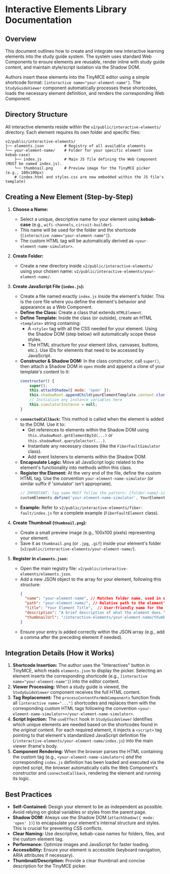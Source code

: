 # Interactive Elements Library Documentation

## Overview

This document outlines how to create and integrate new interactive learning elements into the study guide system. The system uses standard Web Components to ensure elements are reusable, render inline with study guide content, and maintain style/script isolation via the Shadow DOM.

Authors insert these elements into the TinyMCE editor using a simple shortcode format: `[interactive name="your-element-name"]`. The `StudyGuideViewer` component automatically processes these shortcodes, loads the necessary element definition, and renders the corresponding Web Component.

## Directory Structure

All interactive elements reside within the `v2/public/interactive-elements/` directory. Each element requires its own folder and specific files:

```
v2/public/interactive-elements/
├── elements.json         # Registry of all available elements
└── your-element-name/    # Folder for your specific element (use kebab-case)
    ├── index.js          # Main JS file defining the Web Component (MUST be named index.js).
    └── thumbnail.png     # Preview image for the TinyMCE picker (e.g., 100x100px)
    # (index.html and styles.css are now embedded within the JS file's template)
```

## Creating a New Element (Step-by-Step)

1.  **Choose a Name:**
    *   Select a unique, descriptive name for your element using **kebab-case** (e.g., `wifi-channels`, `circuit-builder`).
    *   This name will be used for the folder and the shortcode (`[interactive name="your-element-name"]`).
    *   The custom HTML tag will be automatically derived as `<your-element-name-simulator>`.

2.  **Create Folder:**
    *   Create a new directory inside `v2/public/interactive-elements/` using your chosen name: `v2/public/interactive-elements/your-element-name/`.

3.  **Create JavaScript File (`index.js`):**
    *   Create a file named exactly `index.js` inside the element's folder. This is the core file where you define the element's behavior and appearance as a Web Component.
    *   **Define the Class:** Create a class that extends `HTMLElement`.
    *   **Define Template:** Inside the class (or outside), create an HTML `<template>` string containing:
        *   A `<style>` tag with all the CSS needed for your element. Using the Shadow DOM (step below) will automatically scope these styles.
        *   The HTML structure for your element (divs, canvases, buttons, etc.). Use IDs for elements that need to be accessed by JavaScript.
    *   **Constructor & Shadow DOM:** In the class constructor, call `super()`, then attach a Shadow DOM in `open` mode and append a clone of your template's content to it:
        ```javascript
        constructor() {
            super();
            this.attachShadow({ mode: 'open' });
            this.shadowRoot.appendChild(yourElementTemplate.content.cloneNode(true));
            // Initialize any instance variables here
            this.simulatorInstance = null;
        }
        ```
    *   **`connectedCallback`:** This method is called when the element is added to the DOM. Use it to:
        *   Get references to elements within the Shadow DOM using `this.shadowRoot.getElementById(...)` or `this.shadowRoot.querySelector(...)`.
        *   Instantiate any necessary classes (like the `FiberFaultSimulator` class).
        *   Add event listeners to elements within the Shadow DOM.
    *   **Encapsulate Logic:** Move all JavaScript logic related to the element's functionality into methods within this class.
    *   **Register the Element:** At the very end of the file, define the custom HTML tag. Use the convention `your-element-name-simulator` (or similar suffix if 'simulator' isn't appropriate).
        ```javascript
        // IMPORTANT: Tag name MUST follow the pattern: {folder-name}-simulator
        customElements.define('your-element-name-simulator', YourElementNameElement);
        ```
    *   **Example:** Refer to `v2/public/interactive-elements/fiber-fault/index.js` for a complete example (`FiberFaultElement` class).

4.  **Create Thumbnail (`thumbnail.png`):**
    *   Create a small preview image (e.g., 100x100 pixels) representing your element.
    *   Save it as `thumbnail.png` (or `.jpg`, `.gif`) inside your element's folder (`v2/public/interactive-elements/your-element-name/`).

5.  **Register in `elements.json`:**
    *   Open the main registry file: `v2/public/interactive-elements/elements.json`.
    *   Add a new JSON object to the array for your element, following this structure:
        ```json
        {
          "name": "your-element-name", // Matches folder name, used in shortcode
          "path": "your-element-name/", // Relative path to the element's folder
          "title": "Your Element Title",  // User-friendly name for the TinyMCE picker
          "description": "A brief description of what the element does.",
          "thumbnailUrl": "/interactive-elements/your-element-name/thumbnail.png" // Path to the thumbnail
        }
        ```
    *   Ensure your entry is added correctly within the JSON array (e.g., add a comma after the preceding element if needed).

## Integration Details (How it Works)

1.  **Shortcode Insertion:** The author uses the "Interactives" button in TinyMCE, which reads `elements.json` to display the picker. Selecting an element inserts the corresponding shortcode (e.g., `[interactive name="your-element-name"]`) into the editor content.
2.  **Viewer Processing:** When a study guide is viewed, the `StudyGuideViewer` component receives the full HTML content.
3.  **Tag Replacement:** The `processContentForWebComponents` function finds all `[interactive name="..."]` shortcodes and replaces them with the corresponding custom HTML tags following the convention `<your-element-name-simulator></your-element-name-simulator>`.
4.  **Script Injection:** The `useEffect` hook in `StudyGuideViewer` identifies which unique elements are needed based on the shortcodes found in the *original* content. For each required element, it injects a `<script>` tag pointing to that element's standardized JavaScript definition file (`/interactive-elements/your-element-name/index.js`) into the main viewer iframe's body.
5.  **Component Rendering:** When the browser parses the HTML containing the custom tag (e.g., `<your-element-name-simulator>`) *and* the corresponding `index.js` definition has been loaded and executed via the injected script, the browser automatically calls the Web Component's constructor and `connectedCallback`, rendering the element and running its logic.

## Best Practices

*   **Self-Contained:** Design your element to be as independent as possible. Avoid relying on global variables or styles from the parent page.
*   **Shadow DOM:** Always use the Shadow DOM (`attachShadow({ mode: 'open' })`) to encapsulate your element's internal structure and styles. This is crucial for preventing CSS conflicts.
*   **Clear Naming:** Use descriptive, kebab-case names for folders, files, and the custom element tag.
*   **Performance:** Optimize images and JavaScript for faster loading.
*   **Accessibility:** Ensure your element is accessible (keyboard navigation, ARIA attributes if necessary).
*   **Thumbnail/Description:** Provide a clear thumbnail and concise description for the TinyMCE picker.
